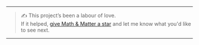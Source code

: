 
---

> ✍️ This project’s been a labour of love.  
> If it helped, [give Math & Matter a star](https://github.com/rajeevphysics/Obsidian-MathMatter) and let me know what you'd like to see next.

---